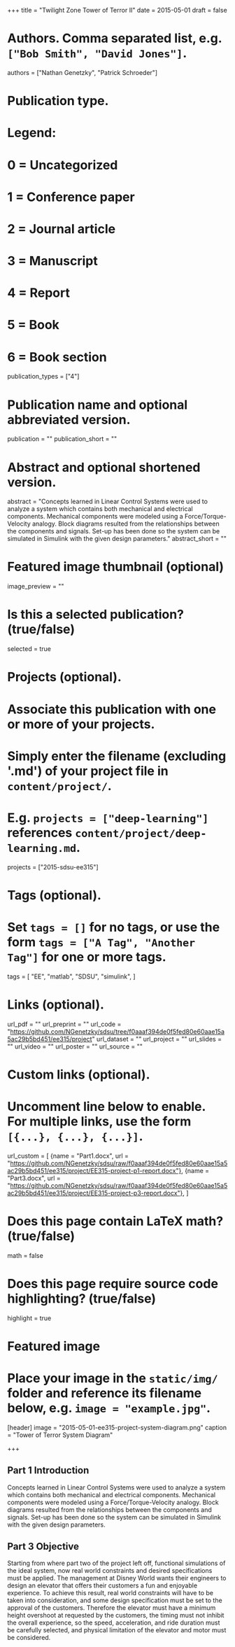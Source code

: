 +++
title = "Twilight Zone Tower of Terror II"
date = 2015-05-01
draft = false

# Authors. Comma separated list, e.g. `["Bob Smith", "David Jones"]`.
authors = ["Nathan Genetzky", "Patrick Schroeder"]

# Publication type.
# Legend:
# 0 = Uncategorized
# 1 = Conference paper
# 2 = Journal article
# 3 = Manuscript
# 4 = Report
# 5 = Book
# 6 = Book section
publication_types = ["4"]

# Publication name and optional abbreviated version.
publication = ""
publication_short = ""

# Abstract and optional shortened version.
abstract = "Concepts learned in Linear Control Systems were used to analyze a system which contains both mechanical and electrical components. Mechanical components were modeled using a Force/Torque-Velocity analogy. Block diagrams resulted from the relationships between the components and signals. Set-up has been done so the system can be simulated in Simulink with the given design parameters."
abstract_short = ""

# Featured image thumbnail (optional)
image_preview = ""

# Is this a selected publication? (true/false)
selected = true

# Projects (optional).
#   Associate this publication with one or more of your projects.
#   Simply enter the filename (excluding '.md') of your project file in `content/project/`.
#   E.g. `projects = ["deep-learning"]` references `content/project/deep-learning.md`.
projects = ["2015-sdsu-ee315"]

# Tags (optional).
#   Set `tags = []` for no tags, or use the form `tags = ["A Tag", "Another Tag"]` for one or more tags.
tags = [
    "EE",
    "matlab",
    "SDSU",
    "simulink",
]

# Links (optional).
url_pdf = ""
url_preprint = ""
url_code = "https://github.com/NGenetzky/sdsu/tree/f0aaaf394de0f5fed80e60aae15a5ac29b5bd451/ee315/project"
url_dataset = ""
url_project = ""
url_slides = ""
url_video = ""
url_poster = ""
url_source = ""

# Custom links (optional).
#   Uncomment line below to enable. For multiple links, use the form `[{...}, {...}, {...}]`.
url_custom = [
    {name = "Part1.docx", url = "https://github.com/NGenetzky/sdsu/raw/f0aaaf394de0f5fed80e60aae15a5ac29b5bd451/ee315/project/EE315-project-p1-report.docx"},
    {name = "Part3.docx", url = "https://github.com/NGenetzky/sdsu/raw/f0aaaf394de0f5fed80e60aae15a5ac29b5bd451/ee315/project/EE315-project-p3-report.docx"},
]

# Does this page contain LaTeX math? (true/false)
math = false

# Does this page require source code highlighting? (true/false)
highlight = true

# Featured image
# Place your image in the `static/img/` folder and reference its filename below, e.g. `image = "example.jpg"`.
[header]
image = "2015-05-01-ee315-project-system-diagram.png"
caption = "Tower of Terror System Diagram"

+++

## Part 1 Introduction

Concepts learned in Linear Control Systems were used to analyze a system which contains both mechanical and electrical components. Mechanical components were modeled using a Force/Torque-Velocity analogy. Block diagrams resulted from the relationships between the components and signals. Set-up has been done so the system can be simulated in Simulink with the given design parameters. 

## Part 3 Objective

Starting from where part two of the project left off, functional simulations of the ideal system, now real world constraints and desired specifications must be applied. The management at Disney World wants their engineers to design an elevator that offers their customers a fun and enjoyable experience. To achieve this result, real world constraints will have to be taken into consideration, and some design specification must be set to the approval of the customers. Therefore the elevator must have a minimum height overshoot at requested by the customers, the timing must not inhibit the overall experience, so the speed, acceleration, and ride duration must be carefully selected, and physical limitation of the elevator and motor must be considered.

